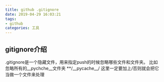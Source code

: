 ```yaml
---
title: github .gitignore
date: 2019-04-29 16:03:21
tags:
- github
categories: 工具
---
```



## gitignore介绍
.gitignore是一个隐藏文件，用来指定push的时候忽略哪些文件和文件夹。
比如忽略所有的\_\_pychche\_\_文件夹
**/\_\_pycache\_\_/
这里一定要加上/否则就会把它当做一个文件来处理
